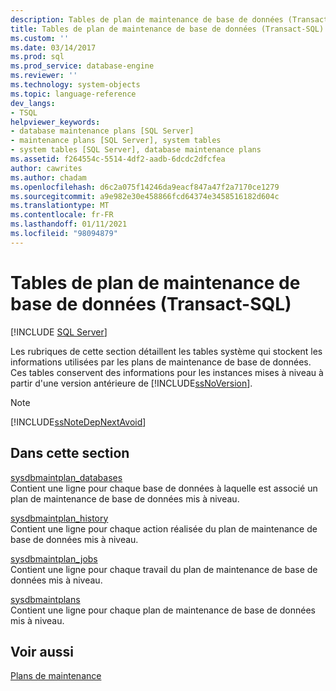 ```yaml
---
description: Tables de plan de maintenance de base de données (Transact-SQL)
title: Tables de plan de maintenance de base de données (Transact-SQL) | Microsoft Docs
ms.custom: ''
ms.date: 03/14/2017
ms.prod: sql
ms.prod_service: database-engine
ms.reviewer: ''
ms.technology: system-objects
ms.topic: language-reference
dev_langs:
- TSQL
helpviewer_keywords:
- database maintenance plans [SQL Server]
- maintenance plans [SQL Server], system tables
- system tables [SQL Server], database maintenance plans
ms.assetid: f264554c-5514-4df2-aadb-6dcdc2dfcfea
author: cawrites
ms.author: chadam
ms.openlocfilehash: d6c2a075f14246da9eacf847a47f2a7170ce1279
ms.sourcegitcommit: a9e982e30e458866fcd64374e3458516182d604c
ms.translationtype: MT
ms.contentlocale: fr-FR
ms.lasthandoff: 01/11/2021
ms.locfileid: "98094879"
---
```

# <a name="database-maintenance-plan-tables-transact-sql"></a>Tables de plan de maintenance de base de données (Transact-SQL)
[!INCLUDE [SQL Server](../../includes/applies-to-version/sqlserver.md)]

  Les rubriques de cette section détaillent les tables système qui stockent les informations utilisées par les plans de maintenance de base de données. Ces tables conservent des informations pour les instances mises à niveau à partir d'une version antérieure de [!INCLUDE[ssNoVersion](../../includes/ssnoversion-md.md)].  
  
> [!NOTE]  
>  [!INCLUDE[ssNoteDepNextAvoid](../../includes/ssnotedepnextavoid-md.md)]  
  
## <a name="in-this-section"></a>Dans cette section  
 [sysdbmaintplan_databases](../../relational-databases/system-tables/sysdbmaintplan-databases-transact-sql.md)  
 Contient une ligne pour chaque base de données à laquelle est associé un plan de maintenance de base de données mis à niveau.  
  
 [sysdbmaintplan_history](../../relational-databases/system-tables/sysdbmaintplan-history-transact-sql.md)  
 Contient une ligne pour chaque action réalisée du plan de maintenance de base de données mis à niveau.  
  
 [sysdbmaintplan_jobs](../../relational-databases/system-tables/sysdbmaintplan-jobs-transact-sql.md)  
 Contient une ligne pour chaque travail du plan de maintenance de base de données mis à niveau.  
  
 [sysdbmaintplans](../../relational-databases/system-tables/sysdbmaintplans-transact-sql.md)  
 Contient une ligne pour chaque plan de maintenance de base de données mis à niveau.  
  
## <a name="see-also"></a>Voir aussi  
 [Plans de maintenance](../../relational-databases/maintenance-plans/maintenance-plans.md)  
  
  
